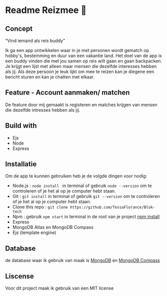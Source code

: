 # Readme  Reizmee 🧳

## Concept
“Vind iemand als reis buddy"

Ik ga een app ontwikkelen waar in je met personen wordt gematch op hobby's, bestemming en duur van een vakantie land. Het doel van de app is een buddy vinden die met jou samen op reis wilt gaan en gaan backpacken. Je krijgt een lijst met alleen maar mensen die dezelfde interesses hebben als jij. Als deze persoon je leuk lijkt om mee te reizen kan je diegene een bericht sturen en kan je chatten met elkaar.

## Feature - Account aanmaken/ matchen
De feature door mij gemaakt is registeren en matches krijgen van mensen die dezelfde intresses hebben als jij. 

## Build with 
- Ejs 
- Node
- Express

## Installatie 

Om de app te kunnen gebruiken heb je de volgde dingen voor nodig: 
- Node.js : `node install ` in terminal of gebruik `node --version` om te controleren of je het al op je computer hebt staan. 
- Git : `git install` in terminal of gebruik `git --version`  om te controleren of je het al op je computer hebt staan. 
- Clone this repo : `git clone https://github.com/TessaFlorance/Blok-tech` 
- Npm : gebruik `npm start` in terminal in de root van je project [npm install](https://docs.npmjs.com/cli/v6/commands/npm-install)
- Express  
- MongoDB Atlas en MongoDB Compass
- Ejs (template engine)

## Database 

de database waar ik gebruik van maak is [MongoDB](https://www.mongodb.com/) en [MongoDB Compass](https://www.mongodb.com/products/compass) 


## Liscense

Voor dit project maak ik gebruik van een MIT license 


